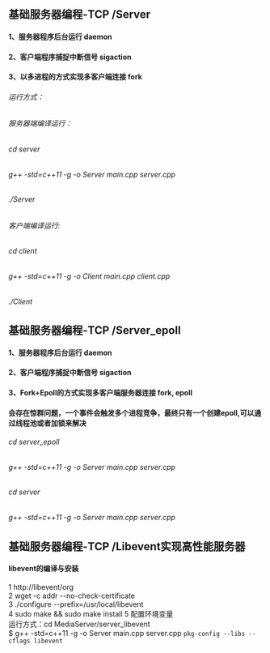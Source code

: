 ## 基础服务器编程-TCP  /Server
#### 1、服务器程序后台运行 daemon
#### 2、客户端程序捕捉中断信号 sigaction
#### 3、以多进程的方式实现多客户端连接 fork
###### 运行方式：
###### 服务器端编译运行：
###### cd server
###### g++ -std=c++11 -g -o Server main.cpp server.cpp
###### ./Server
###### 客户端编译运行:
###### cd client
###### g++ -std=c++11 -g -o Client main.cpp client.cpp
###### ./Client

## 基础服务器编程-TCP  /Server_epoll
#### 1、服务器程序后台运行 daemon
#### 2、客户端程序捕捉中断信号 sigaction
#### 3、Fork+Epoll的方式实现多客户端服务器连接 fork, epoll
#### 会存在惊群问题，一个事件会触发多个进程竞争，最终只有一个创建epoll,可以通过线程池或者加锁来解决
###### cd server_epoll
###### g++ -std=c++11 -g -o Server main.cpp server.cpp
###### cd server
###### g++ -std=c++11 -g -o Server main.cpp server.cpp

## 基础服务器编程-TCP  /Libevent实现高性能服务器
#### libevent的编译与安装
1 http://libevent/org  
2 wget -c addr --no-check-certificate  
3 ./configure --prefix=/usr/local/libevent  
4 sudo make && sudo make install
5 配置环境变量  
运行方式：cd MediaServer/server_libevent  
                $ g++ -std=c++11 -g -o Server main.cpp server.cpp `pkg-config --libs --cflags libevent`
